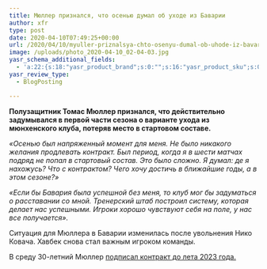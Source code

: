 ```yaml
---
title: Мюллер признался, что осенью думал об уходе из Баварии
author: xfr
type: post
date: 2020-04-10T07:49:25+00:00
url: /2020/04/10/myuller-priznalsya-chto-osenyu-dumal-ob-uhode-iz-bavarii/
image: /uploads/photo_2020-04-10_02-04-03.jpg
yasr_schema_additional_fields:
  - 'a:22:{s:18:"yasr_product_brand";s:0:"";s:16:"yasr_product_sku";s:0:"";s:37:"yasr_product_global_identifier_select";s:5:"gtin8";s:36:"yasr_product_global_identifier_value";s:0:"";s:18:"yasr_product_price";s:0:"";s:27:"yasr_product_price_currency";s:0:"";s:30:"yasr_product_price_valid_until";s:0:"";s:31:"yasr_product_price_availability";s:12:"Discontinued";s:22:"yasr_product_price_url";s:0:"";s:26:"yasr_localbusiness_address";s:0:"";s:29:"yasr_localbusiness_pricerange";s:0:"";s:28:"yasr_localbusiness_telephone";s:0:"";s:20:"yasr_recipe_cooktime";s:0:"";s:23:"yasr_recipe_description";s:0:"";s:20:"yasr_recipe_keywords";s:0:"";s:21:"yasr_recipe_nutrition";s:0:"";s:20:"yasr_recipe_preptime";s:0:"";s:26:"yasr_recipe_recipecategory";s:0:"";s:25:"yasr_recipe_recipecuisine";s:0:"";s:28:"yasr_recipe_recipeingredient";s:0:"";s:30:"yasr_recipe_recipeinstructions";s:0:"";s:17:"yasr_recipe_video";s:0:"";}'
yasr_review_type:
  - BlogPosting

---
```

**Полузащитник Томас Мюллер признался, что действительно задумывался в первой части сезона о варианте ухода из мюнхенского клуба, потеряв место в стартовом составе.**

_«Осенью был напряженный момент для меня. Не было никакого желания продлевать контракт. Был период, когда я в шести матчах подряд не попал в стартовый состав. Это было сложно. Я думал: де я нахожусь? Что с контрактом? Чего хочу достичь в ближайшие годы, а в этом сезоне?»_

_«Если бы Бавария была успешной без меня, то клуб мог бы задуматься о расставании со мной. Тренерский штаб построил систему, которая делает нас успешными. Игроки хорошо чувствуют себя на поле, у нас все получается»._

Ситуация для Мюллера в Баварии изменилась после увольнения Нико Ковача. Хавбек снова стал важным игроком команды.

В среду 30-летний Мюллер <a href="https://bet-bro.com.ua/news/bavariya-podtverdila-prodlenie-kontrakta-s-myullerom/" target="_blank" rel="noopener noreferrer">подписал контракт до лета 2023 года.</a>